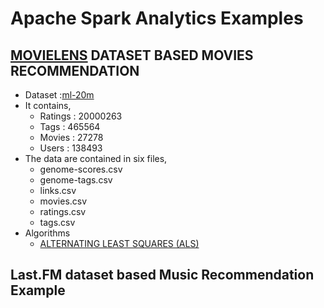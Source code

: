 # Apache Spark Analytics Examples  

##  [MOVIELENS](http://movielens.org) DATASET BASED MOVIES RECOMMENDATION
- 	Dataset :[ml-20m](http://files.grouplens.org/datasets/movielens/ml-20m.zip)
- 	It contains,
	- 	Ratings : 20000263  
	- 	Tags : 465564 
	- 	Movies : 27278 
	- 	Users : 138493  
- 	The data are contained in six files, 
	- 	genome-scores.csv
	- 	genome-tags.csv
	- 	links.csv
	- 	movies.csv
	- 	ratings.csv 
	-	tags.csv
- 	Algorithms
	-	[ALTERNATING LEAST SQUARES (ALS)](https://bugra.github.io/work/notes/2014-04-19/alternating-least-squares-method-for-collaborative-filtering)
	
##  Last.FM dataset based Music Recommendation Example
